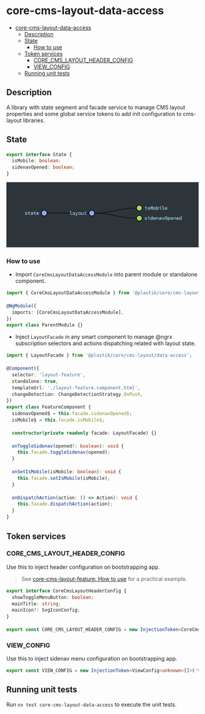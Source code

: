 # core-cms-layout-data-access

- [core-cms-layout-data-access](#core-cms-layout-data-access)
  - [Description](#description)
  - [State](#state)
    - [How to use](#how-to-use)
  - [Token services](#token-services)
    - [CORE_CMS_LAYOUT_HEADER_CONFIG](#core_cms_layout_header_config)
    - [VIEW_CONFIG](#view_config)
  - [Running unit tests](#running-unit-tests)

## Description

A library with state segment and facade service to manage CMS layout properties and some global service tokens to add init configuration to cms-layout libraries.

## State

```typescript
export interface State {
  isMobile: boolean;
  sidenavOpened: boolean;
}
```

![layout state](layout-state.png)

### How to use

- Import `CoreCmsLayoutDataAccessModule` into parent module or standalone component.

```typescript
import { CoreCmsLayoutDataAccessModule } from '@plastik/core/cms-layout/data-access';

@NgModule({
  imports: [CoreCmsLayoutDataAccessModule],
})
export class ParentModule {}
```

- Inject `LayoutFacade` in any smart component to manage @ngrx subscription selectors and actions dispatching related with layout state.

```typescript
import { LayoutFacade } from '@plastik/core/cms-layout/data-access';

@Component({
  selector: 'layout-feature',
  standalone: true,
  templateUrl: './layout-feature.component.html',
  changeDetection: ChangeDetectionStrategy.OnPush,
})
export class FeatureComponent {
  sidenavOpened$ = this.facade.sidenavOpened$;
  isMobile$ = this.facade.isMobile$;

  constructor(private readonly facade: LayoutFacade) {}

  onToggleSidenav(opened?: boolean): void {
    this.facade.toggleSidenav(opened);
  }

  onSetIsMobile(isMobile: boolean): void {
    this.facade.setIsMobile(isMobile);
  }

  onDispatchAction(action: () => Action): void {
    this.facade.dispatchAction(action);
  }
}
```

## Token services

### CORE_CMS_LAYOUT_HEADER_CONFIG

Use this to inject header configuration on bootstrapping app.

> See [core-cms-layout-feature: How to use](../feature/README.md#How-to-use) for a practical example.

```typescript
export interface CoreCmsLayoutHeaderConfig {
  showToggleMenuButton: boolean;
  mainTitle: string;
  mainIcon?: SvgIconConfig;
}

export const CORE_CMS_LAYOUT_HEADER_CONFIG = new InjectionToken<CoreCmsLayoutHeaderConfig>('CORE_CMS_LAYOUT_HEADER_CONFIG');
```

### VIEW_CONFIG

Use this to inject sidenav menu configuration on bootstrapping app.

```typescript
export const VIEW_CONFIG = new InjectionToken<ViewConfig<unknown>[]>('VIEW_CONFIG');
```

## Running unit tests

Run `nx test core-cms-layout-data-access` to execute the unit tests.
